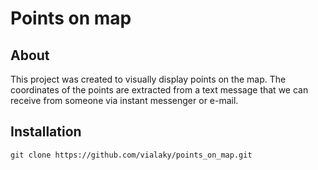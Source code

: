 # Points on map

## About

This project was created to visually display points on the map. The coordinates of the points are extracted from a text message that we can receive from someone via instant messenger or e-mail.

## Installation

```
git clone https://github.com/vialaky/points_on_map.git
```

